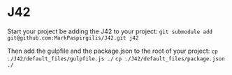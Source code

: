# J42 

Start your project be adding the J42 to your project:
`git submodule add git@github.com:MarkPaspirgilis/J42.git j42`

Then add the gulpfile and the package.json to the root of your project:
`cp ./J42/default_files/gulpfile.js ./`
`cp ./J42/default_files/package.json ./`